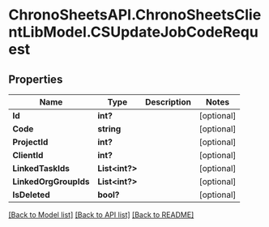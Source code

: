 # ChronoSheetsAPI.ChronoSheetsClientLibModel.CSUpdateJobCodeRequest
## Properties

Name | Type | Description | Notes
------------ | ------------- | ------------- | -------------
**Id** | **int?** |  | [optional] 
**Code** | **string** |  | [optional] 
**ProjectId** | **int?** |  | [optional] 
**ClientId** | **int?** |  | [optional] 
**LinkedTaskIds** | **List&lt;int?&gt;** |  | [optional] 
**LinkedOrgGroupIds** | **List&lt;int?&gt;** |  | [optional] 
**IsDeleted** | **bool?** |  | [optional] 

[[Back to Model list]](../README.md#documentation-for-models) [[Back to API list]](../README.md#documentation-for-api-endpoints) [[Back to README]](../README.md)

